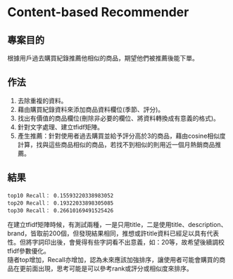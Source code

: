 # Content-based Recommender

## 專案目的
根據用戶過去購買紀錄推薦他相似的商品，期望他們被推薦後能下單。

## 作法
1. 去除重複的資料。
2. 藉由購買紀錄資料來添加商品資料欄位(季節、評分)。
3. 找出有價值的商品欄位(刪除非必要的欄位、將資料轉換成有意義的格式)。
4. 針對文字處理、建立tfidf矩陣。
5. 產生推薦：針對使用者過去購買並給予評分高於3的商品，藉由cosine相似度計算，找與這些商品相似的商品，若找不到相似的則用近一個月熱銷商品推薦。

## 結果
```
top10 Recall： 0.15593220338983052
top20 Recall： 0.19322033898305085
top30 Recall： 0.26610169491525426
```
在建立tfidf矩陣時候，有測試兩種，一是只用title，二是使用title、description、brand，皆取前200個，但發現結果相同，推想或許title資料已經足以具有代表性。但將字詞印出後，會覺得有些字詞看不出意義，如：20等，故希望後續調校tfidf參數優化。<br>
隨者top增加，Recall亦增加，認為未來應該加強排序，讓使用者可能會購買的商品在更前面出現，思考可能是可以參考rank或評分或相似度來排序。
